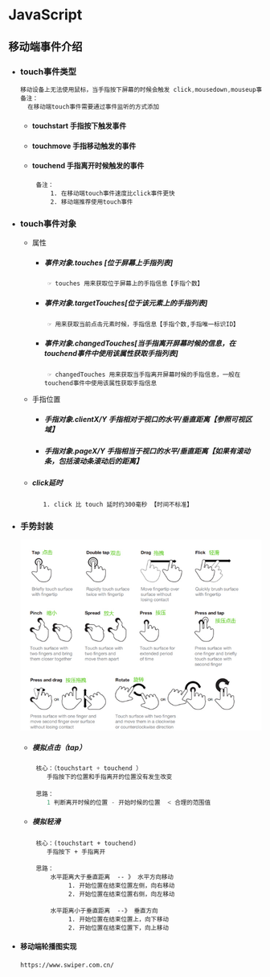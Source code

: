 # JavaScript

## 移动端事件介绍

- ### touch事件类型

  ```js
  移动设备上无法使用鼠标，当手指按下屏幕的时候会触发 click,mousedown,mouseup事件，但是在移动设备上有专门的事件： touch
  备注：
  	在移动端touch事件需要通过事件监听的方式添加
  ```

  - #### touchstart   手指按下触发事件

  - #### touchmove  手指移动触发的事件

  - #### touchend    手指离开时候触发的事件

    ```
     备注：
         1. 在移动端touch事件速度比click事件更快
         2. 移动端推荐使用touch事件
    ```

- ### touch事件对象

  - 属性

    - ##### 事件对象.touches    [位于屏幕上手指列表]

      ```js
       ☞ touches 用来获取位于屏幕上的手指信息【手指个数】
      ```

    - ##### 事件对象.targetTouches[位于该元素上的手指列表]

      ```
       ☞ 用来获取当前点击元素时候，手指信息【手指个数,手指唯一标识ID】
      ```

    - ##### 事件对象.changedTouches[当手指离开屏幕时候的信息，在touchend事件中使用该属性获取手指列表]

      ```
       ☞ changedTouches 用来获取当手指离开屏幕时候的手指信息，一般在touchend事件中使用该属性获取手指信息
      ```

  - 手指位置

    - ##### 手指对象.clientX/Y 手指相对于视口的水平/垂直距离【参照可视区域】

    - ##### 手指对象.pageX/Y  手指相当于视口的水平/垂直距离【如果有滚动条，包括滚动条滚动后的距离】

  - ##### click延时

    ```
       1. click 比 touch 延时约300毫秒 【时间不标准】
    ```

- ### 手势封装

  ![1552847241096](img\1552847241096.png)

  - ##### 模拟点击（tap）

    ```js
     核心：（touchstart + touchend ）
     	手指按下的位置和手指离开的位置没有发生改变
        
     思路：
     	1 判断离开时候的位置 - 开始时候的位置  < 合理的范围值 
    ```

  - ##### 模拟轻滑

    ```
     核心：(touchstart + touchend)
     	手指按下 + 手指离开
     	
     思路：
     	 水平距离大于垂直距离  -- 》 水平方向移动
     	 	  1. 开始位置在结束位置左侧，向右移动
     	 	  2. 开始位置在结束位置右侧，向左移动
     	 		
     	 水平距离小于垂直距离  --》 垂直方向
     	 	  1. 开始位置在结束位置上，向下移动
     	 	  2. 开始位置在结束位置下，向上移动
    ```

- #### 移动端轮播图实现

  ```
  https://www.swiper.com.cn/
  ```
  
  